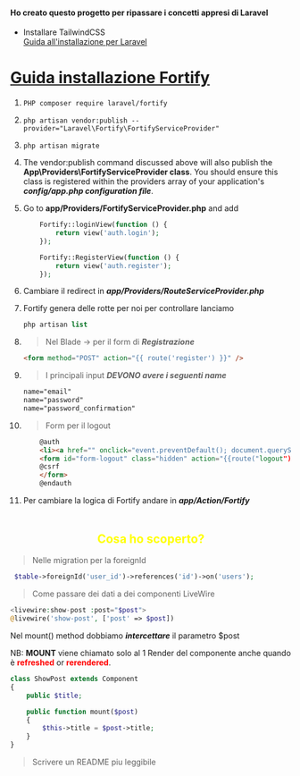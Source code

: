 #### Ho creato questo progetto per ripassare i concetti appresi di Laravel

-   Installare TailwindCSS  
    [Guida all'installazione per Laravel](https://tailwindcss.com/docs/guides/laravel)

# [Guida installazione Fortify](https://laravel.com/docs/10.x/fortify#:~:text=Laravel%20Fortify%20is%20a%20frontend,%2C%20email%20verification%2C%20and%20more.)

1.  `PHP composer require laravel/fortify`
2.  `php artisan vendor:publish --provider="Laravel\Fortify\FortifyServiceProvider"`
3.  `php artisan migrate`
4.  The vendor:publish command discussed above will also publish the **App\Providers\FortifyServiceProvider class**. You should ensure this class is registered within the providers array of your application's **_config/app.php configuration file_**.
5.  Go to **app/Providers/FortifyServiceProvider.php** and add

    ```PHP
        Fortify::loginView(function () {
            return view('auth.login');
        });

        Fortify::RegisterView(function () {
            return view('auth.register');
        });
    ```

6.  Cambiare il redirect in **_app/Providers/RouteServiceProvider.php_**
7.  Fortify genera delle rotte per noi per controllare lanciamo
    ```PHP
    php artisan list
    ```
8.  > Nel Blade -> per il form di **_Registrazione_**
    ```HTML
    <form method="POST" action="{{ route('register') }}" />
    ```
9.  > I principali input **_DEVONO avere i seguenti name_**
    ```HTML
    name="email"
    name="password"
    name="password_confirmation"
    ```
10. > Form per il logout

    ```HTML
        @auth
        <li><a href="" onclick="event.preventDefault(); document.querySelector('#form-logout').submit()" >Logout</a></li>
        <form id="form-logout" class="hidden" action="{{route("logout")}}" method="POST">
        @csrf
        </form>
        @endauth
    ```

11. Per cambiare la logica di Fortify andare in **_app/Action/Fortify_**

<h2 style="text-align:center; margin-top:3rem; color:yellow">Cosa ho scoperto?</h2>

> Nelle migration per la foreignId

```PHP
 $table->foreignId('user_id')->references('id')->on('users');
```

> Come passare dei dati a dei componenti LiveWire

```PHP
<livewire:show-post :post="$post">
@livewire('show-post', ['post' => $post])
```

Nel mount() method dobbiamo **_intercettare_** il parametro $post

NB: **MOUNT** viene chiamato solo al 1 Render del componente anche quando è <span style="color:red; font-weight:bold">refreshed</span> or <span style="color:red; font-weight:bold">rerendered</span>.

```PHP
class ShowPost extends Component
{
    public $title;

    public function mount($post)
    {
        $this->title = $post->title;
    }
}
```

> Scrivere un README piu leggibile
